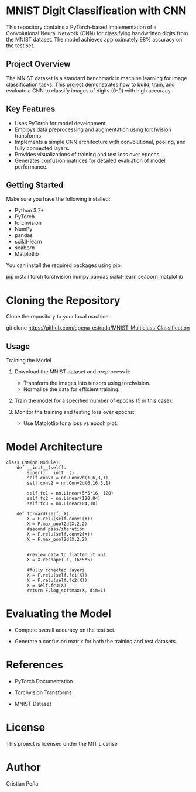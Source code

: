 # MNIST Digit Classification with CNN

This repository contains a PyTorch-based implementation of a Convolutional Neural Network (CNN) for classifying handwritten digits from the MNIST dataset. The model achieves approximately 98% accuracy on the test set.

## Project Overview

The MNIST dataset is a standard benchmark in machine learning for image classification tasks. This project demonstrates how to build, train, and evaluate a CNN to classify images of digits (0-9) with high accuracy.

## Key Features

- Uses PyTorch for model development.
- Employs data preprocessing and augmentation using torchvision transforms.
- Implements a simple CNN architecture with convolutional, pooling, and fully connected layers.
- Provides visualizations of training and test loss over epochs.
- Generates confusion matrices for detailed evaluation of model performance.

## Getting Started

Make sure you have the following installed:

- Python 3.7+
- PyTorch
- torchvision
- NumPy
- pandas
- scikit-learn
- seaborn
- Matplotlib

You can install the required packages using pip:

pip install torch torchvision numpy pandas scikit-learn seaborn matplotlib


# Cloning the Repository

Clone the repository to your local machine:

git clone <https://github.com/cpena-estrada/MNIST_Multiclass_Classification>

## Usage

Training the Model

1. Download the MNIST dataset and preprocess it:
   - Transform the images into tensors using torchvision.
   - Normalize the data for efficient training.

2. Train the model for a specified number of epochs (5 in this case).

3. Monitor the training and testing loss over epochs:
   - Use Matplotlib for a loss vs epoch plot.

# Model Architecture
```
class CNN(nn.Module):
    def __init__(self):
        super().__init__()
        self.conv1 = nn.Conv2d(1,6,3,1)
        self.conv2 = nn.Conv2d(6,16,3,1)

        self.fc1 = nn.Linear(5*5*16, 120)
        self.fc2 = nn.Linear(120,84)
        self.fc3 = nn.Linear(84,10)

    def forward(self, X):
        X = F.relu(self.conv1(X))
        X = F.max_pool2d(X,2,2)
        #second pass/iteration
        X = F.relu(self.conv2(X))
        X = F.max_pool2d(X,2,2)


        #review data to flatten it out
        X = X.reshape(-1, 16*5*5)

        #fully conected layers
        X = F.relu(self.fc1(X))
        X = F.relu(self.fc2(X))
        X = self.fc3(X)
        return F.log_softmax(X, dim=1)
```


# Evaluating the Model

- Compute overall accuracy on the test set.

- Generate a confusion matrix for both the training and test datasets.


# References


- PyTorch Documentation

- Torchvision Transforms

- MNIST Dataset


# License

This project is licensed under the MIT License

# Author

Cristian Peña
